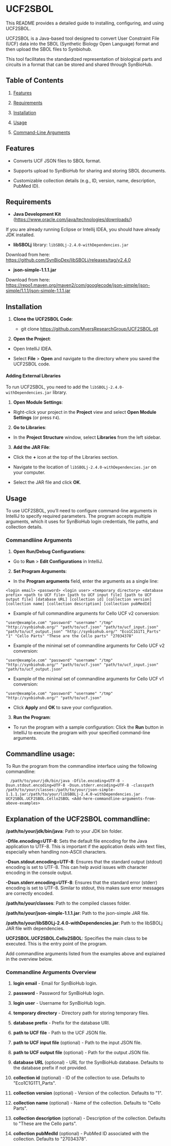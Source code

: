 # UCF2SBOL

This README provides a detailed guide to installing, configuring, and using UCF2SBOL.

UCF2SBOL is a Java-based tool designed to convert User Constraint File (UCF) data into the SBOL (Synthetic Biology Open Language) format and then upload the SBOL files to Synbiohub.

This tool facilitates the standardized representation of biological parts and circuits in a format that can be stored and shared through SynBioHub.

## Table of Contents

1. [Features](#features)

2. [Requirements](#requirements)

3. [Installation](#installation)

4. [Usage](#usage)

5. [Command-Line Arguments](#command-line-arguments)

## Features

- Converts UCF JSON files to SBOL format.

- Supports upload to SynBioHub for sharing and storing SBOL documents.

- Customizable collection details (e.g., ID, version, name, description, PubMed ID).

## Requirements

- **Java Development Kit** (https://www.oracle.com/java/technologies/downloads/)

If you are already running Eclipse or Intellij IDEA, you should have already JDK installed.

- **libSBOLj** library: `libSBOLj-2.4.0-withDependencies.jar`

Download from here: https://github.com/SynBioDex/libSBOLj/releases/tag/v2.4.0

- **json-simple-1.1.1.jar**
  
Download from here: https://repo1.maven.org/maven2/com/googlecode/json-simple/json-simple/1.1.1/json-simple-1.1.1.jar

## Installation

1. **Clone the UCF2SBOL Code**:
   
   - git clone https://github.com/MyersResearchGroup/UCF2SBOL.git

2. **Open the Project**:
- Open IntelliJ IDEA.

- Select **File** > **Open** and navigate to the directory where you saved the UCF2SBOL code.

#### Adding External Libraries

To run UCF2SBOL, you need to add the `libSBOLj-2.4.0-withDependencies.jar` library.

1. **Open Module Settings**:
- Right-click your project in the **Project** view and select **Open Module Settings** (or press `F4`).
2. **Go to Libraries**:
- In the **Project Structure** window, select **Libraries** from the left sidebar.
3. **Add the JAR File**:
- Click the **+** icon at the top of the Libraries section.

- Navigate to the location of `libSBOLj-2.4.0-withDependencies.jar` on your computer.

- Select the JAR file and click **OK**.

## Usage

To use UCF2SBOL, you’ll need to configure command-line arguments in IntelliJ to specify required parameters. The program accepts multiple arguments, which it uses for SynBioHub login credentials, file paths, and collection details.

### Commandliine Arguments

1. **Open Run/Debug Configurations**:
- Go to **Run** > **Edit Configurations** in IntelliJ.
2. **Set Program Arguments**:
- In the **Program arguments** field, enter the arguments as a single line:

```plaintext
<login email> <password> <login user> <temporary directory> <database prefix> <path to UCF file> [path to UCF input file] [path to UCF output file] [database URL] [collection id] [collection version] [collection name] [collection description] [collection pubMedId]
```

- Example of full commandline arguments for Cello UCF v2 conversion:

```plaintext
"user@example.com" "password" "username" "/tmp" "http://synbiohub.org/" "path/to/ucf.json" "path/to/ucf_input.json" "path/to/ucf_output.json" "http://synbiohub.org/" "Eco1C1G1T1_Parts" "1" "Cello Parts" "These are the Cello parts" "27034378"
```

- Example of the minimal set of commandline arguments for Cello UCF v2 conversion:

```plaintext
"user@example.com" "password" "username" "/tmp" "http://synbiohub.org/" "path/to/ucf.json" "path/to/ucf_input.json" "path/to/ucf_output.json"
```

- Example of the minimal set of commandline arguments for Cello UCF v1 conversion:

```plaintext
"user@example.com" "password" "username" "/tmp" "http://synbiohub.org/" "path/to/ucf.json"
```

- Click **Apply** and **OK** to save your configuration.
3. **Run the Program**:
- To run the program with a sample configuration: Click the **Run** button in IntelliJ to execute the program with your specified command-line arguments.

## Commandline usage:
To Run the program from the commandline interface using the following commandline:

```plaintext
  /path/to/your/jdk/bin/java -Dfile.encoding=UTF-8 -Dsun.stdout.encoding=UTF-8 -Dsun.stderr.encoding=UTF-8 -classpath /path/to/your/classes:/path/to/your/json-simple-1.1.1.jar:/path/to/your/libSBOLj-2.4.0-withDependencies.jar UCF2SBOL.UCF2SBOL.Cello2SBOL <Add-here-commandline-arguments-from-above-examples>
```

## Explanation of the UCF2SBOL commandline:
 **/path/to/your/jdk/bin/java**: Path to your JDK bin folder.   
 
 **-Dfile.encoding=UTF-8**: Sets the default file encoding for the Java application to UTF-8. This is important if the application deals with text files, especially when handling non-ASCII characters.  
 
 **-Dsun.stdout.encoding=UTF-8**: Ensures that the standard output (stdout) encoding is set to UTF-8. This can help avoid issues with character encoding in the console output.  
 
 **-Dsun.stderr.encoding=UTF-8**: Ensures that the standard error (stderr) encoding is set to UTF-8. Similar to stdout, this makes sure error messages are correctly encoded.  
 
 **/path/to/your/classes**:  Path to the compiled classes folder.  
 
 **/path/to/your/json-simple-1.1.1.jar**: Path to the json-simple JAR file.  
 
 **/path/to/your/libSBOLj-2.4.0-withDependencies.jar**: Path to the libSBOLj JAR file with dependencies.   

 **UCF2SBOL.UCF2SBOL.Cello2SBOL**: Specifies the main class to be executed. This is the entry point of the program.
 
 Add commandline arguments listed from the examples above and explained in the overview below.  

  
### Commandline Arguments Overview

1. **login email** - Email for SynBioHub login.

2. **password** - Password for SynBioHub login.

3. **login user** - Username for SynBioHub login.

4. **temporary directory** - Directory path for storing temporary files.

5. **database prefix** - Prefix for the database URI.

6. **path to UCF file** - Path to the UCF JSON file.

7. **path to UCF input file** (optional) - Path to the input JSON file.

8. **path to UCF output file** (optional) - Path for the output JSON file.

9. **database URL** (optional) - URL for the SynBioHub database. Defaults to the database prefix if not provided.

10. **collection id** (optional) - ID of the collection to use. Defaults to "Eco1C1G1T1_Parts".

11. **collection version** (optional) - Version of the collection. Defaults to "1".

12. **collection name** (optional) - Name of the collection. Defaults to "Cello Parts".

13. **collection description** (optional) - Description of the collection. Defaults to "These are the Cello parts".

14. **collection pubMedId** (optional) - PubMed ID associated with the collection. Defaults to "27034378".

